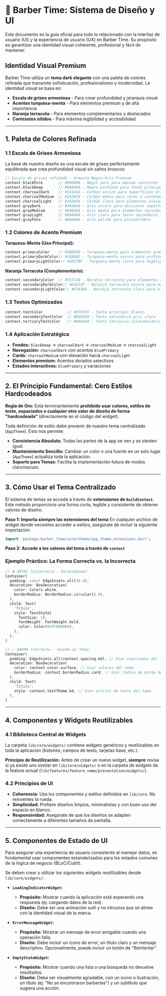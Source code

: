 # 🎨 Barber Time: Sistema de Diseño y UI

Este documento es la guía oficial para todo lo relacionado con la interfaz de usuario (UI) y la experiencia de usuario (UX) en Barber Time. Su propósito es garantizar una identidad visual coherente, profesional y fácil de mantener.

## Identidad Visual Premium

Barber Time utiliza un **tema dark elegante** con una paleta de colores refinada que transmite sofisticación, profesionalismo y modernidad. La identidad visual se basa en:

- **Escala de grises armoniosa** - Para crear profundidad y jerarquía visual
- **Acentos turquesa-menta** - Para elementos premium y de alta importancia
- **Naranja terracota** - Para elementos complementarios y destacados
- **Contrastes nítidos** - Para máxima legibilidad y accesibilidad

---

## 1. Paleta de Colores Refinada

### 1.1 Escala de Grises Armoniosa

La base de nuestro diseño es una escala de grises perfectamente equilibrada que crea profundidad visual sin saltos bruscos:

```dart
// Escala de grises refinada - Armonía Negro-Gris Premium
context.blackPure       // #000000 - Negro puro para máximo contraste
context.blackDeep       // #0A0A0A - Negro profundo para fondo principal
context.charcoalDark    // #1A1A1A - Carbón oscuro para superficies principales
context.charcoalMedium  // #2A2A2A - Carbón medio para cards y contenedores
context.charcoalLight   // #3A3A3A - Carbón claro para elementos elevados
context.grayDark        // #4A4A4A - Gris oscuro para divisores importantes
context.grayMedium      // #6A6A6A - Gris medio para elementos secundarios
context.grayLight       // #8A8A8A - Gris claro para texto secundario
context.grayPale        // #AAAAAA - Gris pálido para placeholders
```

### 1.2 Colores de Acento Premium

**Turquesa-Menta (Uso Principal):**
```dart
context.primaryColor    // #3BBFAD - Turquesa-menta para elementos premium
context.primaryDarkColor// #2A9D8F - Turquesa-menta oscuro para profundidad
context.primaryLightColor// #5DCFBF - Turquesa-menta claro para highlights
```

**Naranja Terracota (Complementario):**
```dart
context.secondaryColor  // #E57C4B - Naranja terracota para elementos destacados
context.secondaryDarkColor// #D3632F - Naranja terracota oscuro para estados pressed
context.secondaryLightColor// #F2936A - Naranja terracota claro para elementos suaves
```

### 1.3 Textos Optimizados

```dart
context.textColor           // #FFFFFF - Texto principal blanco
context.secondaryTextColor  // #E0E0E0 - Texto secundario gris claro
context.tertiaryTextColor   // #AAAAAA - Texto terciario (placeholders)
```

### 1.4 Aplicación Estratégica

- **Fondos:** `blackDeep` → `charcoalDark` → `charcoalMedium` → `charcoalLight`
- **Navegación:** `charcoalDark` con acentos `bluePrimary`
- **Cards:** `charcoalMedium` con elevación hacia `charcoalLight`
- **Elementos premium:** Acentos dorados selectivos
- **Estados interactivos:** `bluePrimary` y variaciones

---

## 2. El Principio Fundamental: Cero Estilos Hardcodeados

**Regla de Oro:** Está terminantemente **prohibido usar colores, estilos de texto, espaciados o cualquier otro valor de diseño de forma "hardcodeada"** (directamente en el código del widget).

Toda definición de estilo debe provenir de nuestro tema centralizado (`AppTheme`). Esto nos permite:
- **Consistencia Absoluta:** Todas las partes de la app se ven y se sienten igual.
- **Mantenimiento Sencillo:** Cambiar un color o una fuente en un solo lugar (`AppTheme`) actualiza toda la aplicación.
- **Soporte para Temas:** Facilita la implementación futura de modos claro/oscuro.

---

## 3. Cómo Usar el Tema Centralizado

El sistema de temas se accede a través de **extensiones de `BuildContext`**. Este método proporciona una forma corta, legible y consistente de obtener valores de diseño.

**Paso 1: Importa siempre las extensiones del tema**
En cualquier archivo de widget donde necesites acceder a estilos, asegúrate de incluir la siguiente importación:
```dart
import 'package:barber_time/core/theme/app_theme_extensions.dart';
```

**Paso 2: Accede a los valores del tema a través de `context`**

### Ejemplo Práctico: La Forma Correcta vs. la Incorrecta

```dart
// ❌ ANTES (Incorrecto - Hardcodeado)
Container(
  padding: const EdgeInsets.all(16.0),
  decoration: BoxDecoration(
    color: Colors.white,
    borderRadius: BorderRadius.circular(8.0),
  ),
  child: Text(
    'Título',
    style: TextStyle(
      fontSize: 18,
      fontWeight: FontWeight.bold,
      color: Color(0xFF000000),
    ),
  ),
)

// ✅ AHORA (Correcto - Usando el Tema)
Container(
  padding: EdgeInsets.all(context.spacing.md), // Usar espaciados del tema
  decoration: BoxDecoration(
    color: context.color.surface, // Usar colores del tema
    borderRadius: context.borderRadius.card, // Usar radios de borde del tema
  ),
  child: Text(
    'Título',
    style: context.textTheme.h4, // Usar estilos de texto del tema
  ),
)
```

---

## 4. Componentes y Widgets Reutilizables

### 4.1 Biblioteca Central de Widgets
La carpeta `lib/core/widgets/` contiene widgets genéricos y reutilizables en toda la aplicación (botones, campos de texto, tarjetas base, etc.).

**Principio de Reutilización:** Antes de crear un nuevo widget, **siempre** revisa si ya existe uno similar en `lib/core/widgets/` o en la carpeta de widgets de la feature actual (`lib/features/feature_name/presentation/widgets/`).

### 4.2 Principios de UI
- **Coherencia:** Usa los componentes y estilos definidos en `lib/core`. No reinventes la rueda.
- **Simplicidad:** Prefiere diseños limpios, minimalistas y con buen uso del espacio en blanco.
- **Responsividad:** Asegúrate de que los diseños se adapten correctamente a diferentes tamaños de pantalla.

---

## 5. Componentes de Estado de UI

Para asegurar una experiencia de usuario consistente al manejar datos, es fundamental usar componentes estandarizados para los estados comunes de la lógica de negocio (BLoC/Cubit).

Se deben crear y utilizar los siguientes widgets reutilizables desde `lib/core/widgets/`:

*   **`LoadingIndicatorWidget`:**
    *   **Propósito:** Mostrar cuando la aplicación está esperando una respuesta (ej: cargando datos de la red).
    *   **Diseño:** Debe ser una animación sutil y no intrusiva que se alinee con la identidad visual de la marca.

*   **`ErrorMessageWidget`:**
    *   **Propósito:** Mostrar un mensaje de error amigable cuando una operación falla.
    *   **Diseño:** Debe incluir un icono de error, un título claro y un mensaje descriptivo. Opcionalmente, puede incluir un botón de "Reintentar".

*   **`EmptyStateWidget`:**
    *   **Propósito:** Mostrar cuando una lista o una búsqueda no devuelve resultados.
    *   **Diseño:** Debe ser visualmente agradable, con un icono o ilustración, un título (ej: "No se encontraron barberías") y un subtítulo que sugiera una acción.

